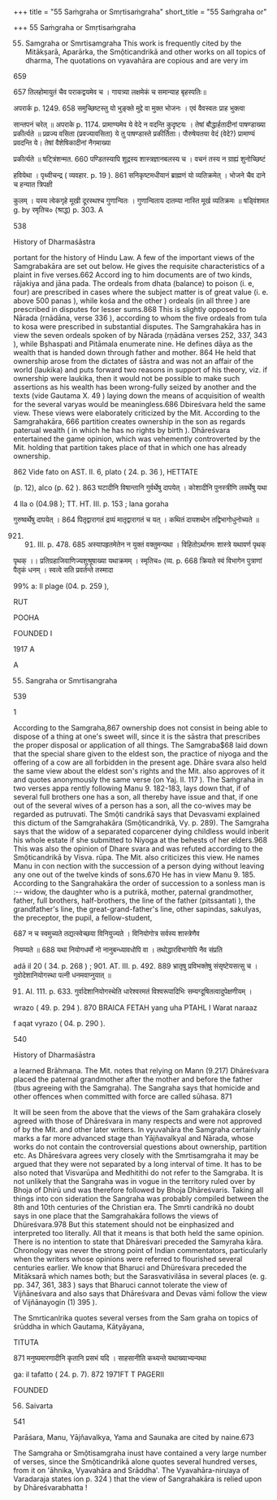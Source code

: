 +++
title = "55 Saṁgraha or Smṛtisaṁgraha"
short_title = "55 Saṁgraha or"

+++
55 Saṁgraha or Smṛtisaṁgraha


55. Samgraha or Smrtisamgraha This work is frequently cited by the Mitākṣarā, Aparārka, the Smộticandrikā and other works on all topics of dharma, The quotations on vyavahāra are copious and are very im 

659 

657 तिलहोमायुतं चैव पराकद्वयमेव च । गायत्र्या लक्षमेकं च समान्याह बृहस्पतिः॥ 

अपरार्क p. 1249. 658 समुच्छिष्टस्तु यो भुङ्क्ते मुद्दे वा मुक्त भोजनः । एवं वैवस्वतः प्राह भुक्त्वा 

सान्तपनं चरेत् ॥ अपराके p. 1174. प्रामाण्यमेव ये वेदे न वदन्ति कुदृष्टयः । तेषां बौद्धार्हतादीनां पाषण्डाख्या प्रकीर्त्यते ॥ प्रव्रज्य वसिता (प्रवज्यावसिता) ये तु पाषण्डास्ते प्रकीर्तिताः। पौरुषेयतया वेदं (वेदे?) प्रामाण्यं प्रवदन्ति ये। तेषां वैशेषिकादीनां नैगमाख्या 

प्रकीर्त्यते ॥ षट्त्रिंशन्मत. 660 पण्डितस्यापि शूद्रस्य शास्त्रज्ञानबलस्य च । वचनं तस्य न ग्राह्यं शुनोच्छिष्टं 

हवियेथा । पृथ्वीचन्द्र ( व्यवहार. p. 19 ). 861 सनिकृष्टमधीयानं ब्राह्मणं यो व्यतिक्रमेत् । भोजने चैव दाने च हन्यात त्रिपक्षी 

कुलम् । यस्य त्वेकगृहे मूखी दूरस्थश्च गुणान्वितः । गुणान्विताय दातम्या नास्ति मूर्ख व्यतिक्रमः ॥ षड्विंशमत g. by रमृतिच० (श्राद्ध) p. 303. A 

538 

History of Dharmaśāstra 

portant for the history of Hindu Law. A few of the important views of the Samgrabakāra are set out below. He gives the requisite characteristics of a plaint in five verses.662 Accord ing to him documents are of two kinds, rājakiya and jāna pada. The ordeals from dhata (balance) to poison (i. e, four) are prescribed in cases where the subject matter is of great value (i. e. above 500 panas ), while kośa and the other ) ordeals (in all three ) are prescribed in disputes for lesser sums.868 This is slightly opposed to Nārada (rnādāna, verse 336 ), according to whom the five ordeals from tula to kosa were prescribed in substantial disputes. The Samgrahakāra has in view the seven ordeals spoken of by Nārada (rņādāna verses 252, 337, 343 ), while Bșhaspati and Pitāmala enumerate nine. He defines dāya as the wealth that is handed down through father and mother. 864 He held that ownership arose from the dictates of śāstra and was not an affair of the world (laukika) and puts forward two reasons in support of his theory, viz. if ownership were laukika, then it would not be possible to make such assertions as his wealth has been wrong-fully seized by another and the texts (vide Gautama X. 49 ) laying down the means of acquisition of wealth for the several varyas would be meaningless.686 Dbireśvara held the same view. These views were elaborately criticized by the Mit. According to the Samgrahakāra, 666 partition creates ownership in the son as regards paterual wealth ( in which he has no rights by birth ). Dhāreśvara entertained the game opinion, which was vehemently controverted by the Mit. holding that partition takes place of that in which one has already ownership. 

862 Vide fato on AST. II. 6, plato ( 24. p. 36 ), HETTATE 

(p. 12), alco (p. 62 ). 863 घटादीनि विषान्तानि गुर्वर्थेषु दापयेत् । कोशादीनि पुनस्त्रीणि लवर्थेषु यथा 

4 lla o (04.98 ); TT. HT. III. p. 153 ; lana goraha 

गुरुष्वर्थेषु दापयेत् । 864 पितृद्वारागतं द्रव्यं मातृद्वारागतं च यत् । कथितं दायशब्देन तद्विभागोधुनोच्यते ॥ 

921. 91. III. p. 478. 685 अस्यापहृतमेतेन न युक्तं वक्तुमन्यथा । विहितोऽर्थागमः शास्त्रे यथावर्ण पृथक् 

पृथक् ।। प्रतिग्रहाजिवाणिज्यशुश्रूषाख्या यथाक्रमम् । स्मृतिच० (व्य. p. 668 क्रियते स्वं विभागेन पुत्राणां पैतृकं धनम् । स्वत्वे सति प्रवर्तन्ते तस्मादा 

99% a: Il plage (04. p. 259 ), 

RUT 

POOHA 

FOUNDED I 

1917 A 

A 

55. Sangraha or Smrtisangraha 

539 

1 

According to the Samgraha,867 ownership does not consist in being able to dispose of a thing at one's sweet will, since it is the sāstra that prescribes the proper disposal or application of all things. The Samgraba$68 laid down that the special share given to the eldest son, the practice of niyoga and the offering of a cow are all forbidden in the present age. Dhāre svara also held the same view about the eldest son's rights and the Mit. also approves of it and quotes anonymously the same verse (on Yaj. II. 117 ). The Saṁgraha in two verses appa rently following Manu 9. 182-183, lays down that, if of several full brothers one has a son, all thereby have issue and that, if one out of the several wives of a person has a son, all the co-wives may be regarded as putruvati. The Smộti candrikā says that Devasvami explained this dictum of the Samgrahakāra (Smộticandrikā, Vy. p. 289). The Samgraha says that the widow of a separated coparcener dying childless would inberit his whole estate if she submitted to Niyoga at the behests of her elders.968 This was also the opinion of Dhare svara and was refuted according to the Smộticandrikā by Visva. rūpa. The Mit. also criticizes this view. He names Manu in con nection with the succession of a person dying without leaving any one out of the twelve kinds of sons.670 He has in view Manu 9. 185. According to the Sangrahakāra the order of succession to a sonless man is :-- widow, the daughter who is a putrikā, mother, paternal grandmother, father, full brothers, half-brothers, the line of the father (pitssantati ), the grandfather's line, the great-grand-father's line, other sapindas, sakulyas, the preceptor, the pupil, a fellow-student, 

687 न च स्वमुच्यते तद्यत्स्वेच्छया विनियुज्यते । विनियोगोत्र सर्वस्य शास्त्रेणैव 

नियम्यते ॥ 688 यथा नियोगधर्मो नो नानुबन्ध्यावधोपि वा । तथोद्धारविभागोपि नैव संप्रति 

adā il 20 ( 34. p. 268 ) ; 901. AT. III. p. 492. 889 भ्रातृषु प्रविभक्तेषु संसृष्टेयसत्सु च । गुवोदेशानियोगस्था पत्नी धनमवाप्नुयात् ॥ 

91. AI. 111. p. 633. गुर्वादेशानियोगस्थेति धारेश्वरमतं विश्वरूपादिभिः सम्यग्दूषितत्वादुपेक्षणीयम् । 

wrazo ( 49. p. 294 ). 870 BRAICA FETAH yang uha PTAHL I Warat naraaz 

f aqat vyrazo ( 04. p. 290 ). 

540 

History of Dharmaśāstra 

a learned Brāhmaṇa. The Mit. notes that relying on Mann (9.217) Dhāreśvara placed the paternal grandmother after the mother and before the father (tbus agreeing with the Samgraha). The Sangraha says that homicide and other offences when committed with force are called sūhasa. 871 

It will be seen from the above that the views of the Sam grahakāra closely agreed with those of Dhāreśvara in many respects and were not approved of by the Mit. and other later writers. In vyuvahāra the Samgraha certainly marks a far more advanced stage than Yājñavalkyal and Nārada, whose works do not contain the controversial questions about ownership, partition etc. As Dhāreśvara agrees very closely with the Smrtisamgraha it may be argued that they were not separated by a long interval of time. It has to be also noted that Visvarūpa and Medhitithi do not refer to the Samgraba. It is not unlikely that the Sangraha was in vogue in the territory ruled over by Bhoja of Dhirū und was therefore followed by Bhoja Dhāreśvaris. Taking all things into con sideration the Sangraha was probably compiled between the 8th and 10th centuries of the Christian era. The Smrti candrikā no doubt says in one place that the Samgrahakāra follows the views of Dhüreśvara.978 But this statement should not be einphasized and interpreted too literally. All that it means is that both held the same opinion. There is no intention to state that Dhāreśvari preceded the Samyraha kāra. Chronology was never the strong point of Indian commentators, particularly when the writers whose opinions were referred to flourished several centuries earlier. We know that Bharuci and Dhüreśvara preceded the Mitāksarā which names both; but the Sarasvativilāsa in several places (e. g. pp. 347, 361, 383 ) says that Bharuci cannot tolerate the view of Vijñāneśvara and also says that Dhāreśvara and Devas vāmi follow the view of Vijñānayogin (1) 395 ). 

The Smrticanlrika quotes several verses from the Sam graha on topics of śrūddha in which Gautama, Kātyāyana, 

TITUTA 

871 मनुष्यमारणादीनि कृतानि प्रसभं यदि । साहसानीति कथ्यन्ते यथाख्याभ्यन्यथा 

ga: il tafatto ( 24. p. 7). 872 1971FT T PAGERII 

FOUNDED 

56. Saivarta 

541 

Parāśara, Manu, Yājňavalkya, Yama and Saunaka are cited by naine.673 

The Samgraha or Smộtisamgraha inust have contained a very large number of verses, since the Smộticandrikā alone quotes several hundred verses, from it on 'āhnika, Vyavahāra and Srāddha'. The Vyavahāra-nirưaya of Varadaraja states ion p. 324 ) that the view of Sangrahakāra is relied upon by Dhāreśvarabhatta ! 
